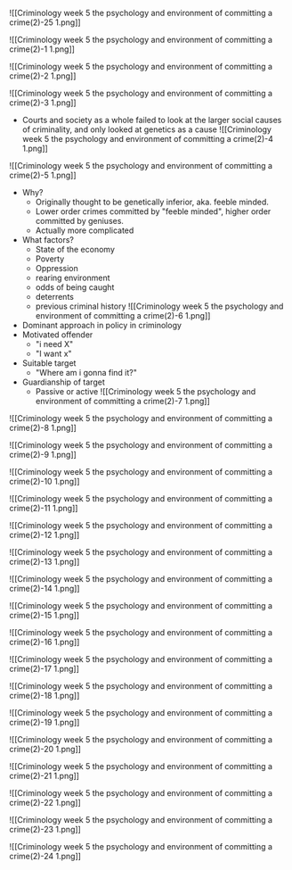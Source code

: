![[Criminology week 5 the psychology and environment of committing a crime(2)-25 1.png]]

![[Criminology week 5 the psychology and environment of committing a crime(2)-1 1.png]]

![[Criminology week 5 the psychology and environment of committing a crime(2)-2 1.png]]

![[Criminology week 5 the psychology and environment of committing a crime(2)-3 1.png]]
- Courts and society as a whole failed to look at the larger social causes of criminality, and only looked at genetics as a cause
![[Criminology week 5 the psychology and environment of committing a crime(2)-4 1.png]]

![[Criminology week 5 the psychology and environment of committing a crime(2)-5 1.png]]
- Why?
	- Originally thought to be genetically inferior, aka. feeble minded.
	- Lower order crimes committed by "feeble minded", higher order committed by geniuses.
	- Actually more complicated
- What factors?
	- State of the economy
	- Poverty
	- Oppression
	- rearing environment
	- odds of being caught
	- deterrents
	- previous criminal history
![[Criminology week 5 the psychology and environment of committing a crime(2)-6 1.png]]
- Dominant approach in policy in criminology
- Motivated offender
	- "i need X"
	- "I want x"
- Suitable target
	- "Where am i gonna find it?"
- Guardianship of target
	- Passive or active
![[Criminology week 5 the psychology and environment of committing a crime(2)-7 1.png]]

![[Criminology week 5 the psychology and environment of committing a crime(2)-8 1.png]]

![[Criminology week 5 the psychology and environment of committing a crime(2)-9 1.png]]

![[Criminology week 5 the psychology and environment of committing a crime(2)-10 1.png]]

![[Criminology week 5 the psychology and environment of committing a crime(2)-11 1.png]]

![[Criminology week 5 the psychology and environment of committing a crime(2)-12 1.png]]

![[Criminology week 5 the psychology and environment of committing a crime(2)-13 1.png]]

![[Criminology week 5 the psychology and environment of committing a crime(2)-14 1.png]]

![[Criminology week 5 the psychology and environment of committing a crime(2)-15 1.png]]

![[Criminology week 5 the psychology and environment of committing a crime(2)-16 1.png]]

![[Criminology week 5 the psychology and environment of committing a crime(2)-17 1.png]]

![[Criminology week 5 the psychology and environment of committing a crime(2)-18 1.png]]

![[Criminology week 5 the psychology and environment of committing a crime(2)-19 1.png]]

![[Criminology week 5 the psychology and environment of committing a crime(2)-20 1.png]]

![[Criminology week 5 the psychology and environment of committing a crime(2)-21 1.png]]

![[Criminology week 5 the psychology and environment of committing a crime(2)-22 1.png]]

![[Criminology week 5 the psychology and environment of committing a crime(2)-23 1.png]]

![[Criminology week 5 the psychology and environment of committing a crime(2)-24 1.png]]